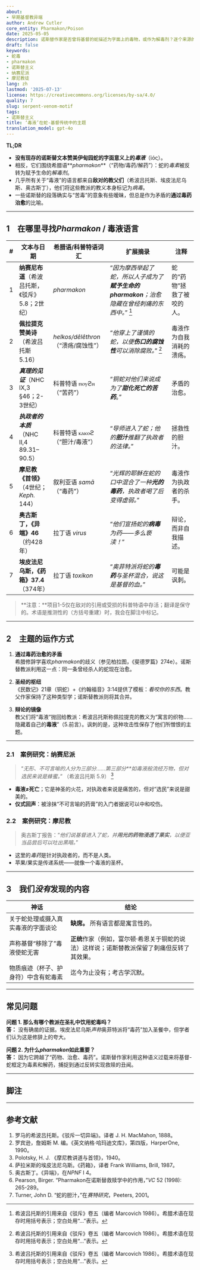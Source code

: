 ```yaml
---
about:
- 早期基督教异端
author: Andrew Cutler
core_entity: Pharmakon/Poison
date: 2025-05-05
description: 诺斯替作家是否曾将基督的蛇描述为字面上的毒物，或作为解毒剂？逐个来源的审计。
draft: false
keywords:
- 蛇毒
- pharmakon
- 诺斯替主义
- 纳赛尼派
- 摩尼教徒
lang: zh
lastmod: '2025-07-13'
license: https://creativecommons.org/licenses/by-sa/4.0/
quality: 7
slug: serpent-venom-motif
tags:
- 诺斯替主义
title: ‘毒液’在蛇-基督传统中的主题
translation_model: gpt-4o
---
```


**TL;DR**

- **没有现存的诺斯替文本赞美伊甸园蛇的字面意义上的*毒液***（ἰός）。
- 相反，它们围绕希腊语**_pharmakon_**（“药物/毒药/解药”）：蛇的*毒素*被反转为赋予生命的*解毒剂*。
- 几乎所有关于“毒液”的语言都来自**敌对的教父们**（希波吕托斯、埃皮法尼乌斯、奥古斯丁），他们将这些教派的教义本身标记为*病毒*。
- 一些诺斯替的段落确实与“苦毒”的意象有些暧昧，但总是作为矛盾的**通过毒药治愈**的比喻。

---

## 1 在哪里寻找*Pharmakon* / 毒液语言

| # | 文本与日期 | 希腊语/科普特语词汇 | 扩展摘录 | 注释 |
|---|---|---|---|---|
| 1 | **纳赛尼布道**（希波吕托斯，《驳斥》5.8；2世纪） | _pharmakon_ | “*因为摩西举起了蛇，所以人子成为了**赋予生命的pharmakon**；治愈隐藏在曾经刺痛的东西中。*” [^1] | 蛇的“药物”拯救了被咬的人。 |
| 2 | **佩拉提克赞美诗**（希波吕托斯 5.16） | _helkos/dêlêthron_（“溃疡/腐蚀性”） | “*他穿上了谨慎的蛇，以便**伤口的腐蚀性**可以消除腐败。*” [^1] | 毒液作为自我消耗的溃疡。 |
| 3 | **_真理的见证_**（NHC IX,3 §46；2-3世纪） | 科普特语 ⲡⲟⲩϩⲏ（“苦药”） | “*铜蛇对他们来说成为了**甜化死亡的苦药***。” | 矛盾的治愈。 |
| 4 | **_执政者的本质_**（NHC II,4 89.31–90.5） | 科普特语 ⲕⲁⲕⲟϩ（“胆汁/毒液”） | “*导师进入了蛇；他的**胆汁**推翻了执政者的法律。*” | 拯救性的胆汁。 |
| 5 | **摩尼教《首领》**（4世纪；*Keph.* 144） | 叙利亚语 _samā_（“毒药”） | “*光辉的耶稣在蛇的口中混合了一种**光的毒药**，执政者喝了后变得虚弱。*” | 毒液作为执政者的杀手。 |
| 6 | **奥古斯丁，《异端》46**（约428年） | 拉丁语 _virus_ | “*他们宣扬蛇的**病毒**为药——多么亵渎！*” | 辩论，而非自我描述。 |
| 7 | **埃皮法尼乌斯，《药箱》37.4**（374年） | 拉丁语 _toxikon_ | “*奥菲特派将蛇的**毒药**与圣杯混合，说这是基督的血。*” | 可能是讽刺。 |

> **注意：**项目1-5仅在敌对的引用或受损的科普特语中存活；翻译是保守的。术语是推测性的（方括号重建）时，我会在脚注中标记。

---

## 2 主题的运作方式

1. **通过毒药治愈的矛盾**  
   希腊修辞学喜欢*pharmakon*的歧义（参见柏拉图，《斐德罗篇》274e）。诺斯替教派利用这一点：同一条曾经杀人的蛇现在治愈。

2. **圣经的枢纽**  
   《民数记》21章（铜蛇）+《约翰福音》3:14提供了模板：_看咬你的东西_。教父作家保持了这种类型学；诺斯替教派则将其合并。

3. **辩论的镜像**  
   教父们将“毒液”抛回给教派：希波吕托斯称佩拉提克的教义为“寓言的织物……隐藏着自己的**毒液**”（5.前言）。讽刺的是，这种攻击性保存了他们所憎恨的主题。

---

### 2.1 案例研究：纳赛尼派

> “*无形、不可言喻的人分为三部分……第三部分**如毒液般流经万物，但对选民来说是蜂蜜。*” （希波吕托斯 5.9） [^1]

- **毒液≠死亡**；它是神圣的火花，对执政者来说是痛苦的，但对“选民”来说是甜美的。
- **仪式回声**：被涂抹“不可言喻的药膏”的入门者据说可以中和咬伤。

### 2.2 案例研究：摩尼教

> 奥古斯丁报告：“*他们说基督进入了蛇，并**用光的药物浸透了果实**，以便亚当品尝后可以吐出黑暗。*”

- 这里的*毒药*是针对执政者的，而不是人类。
- 苹果/果实是传递系统——就像一个毒液的圣杯。

---

## 3 我们*没有*发现的内容

| 神话 | 结论 |
|------|---------|
| 关于蛇处理或摄入真实毒液的字面谈论 | **缺席。** 所有语言都是寓言性的。 |
| 声称基督“移除了”毒液使蛇无害 | **正统**作家（例如，富尔顿·希恩关于铜蛇的说法）这样说；诺斯替教派保留了刺痛但反转了其效果。 |
| 物质痕迹（杯子、护身符）中含有蛇毒素 | 迄今为止没有；考古学沉默。 |

---

## 常见问题

**问题 1. 那么有哪个教派在圣礼中饮用蛇毒吗？**  
**答：** 没有确凿的证据。埃皮法尼乌斯*声称*奥菲特派将“毒药”加入圣餐中，但学者们认为这是修辞上的夸大。

**问题 2. 为什么*pharmakon*如此重要？**  
**答：** 因为它跨越了“药物、治愈、毒药”。诺斯替作家利用这种语义过载来将基督-蛇框定为毒素和解药，捕捉到通过反转实现救赎的丑闻。

---

## 脚注

[^1]: 希波吕托斯的引用来自《驳斥》卷五（编者 Marcovich 1986）。希腊术语在现存时用括号表示；空白处用“…”表示。
[^2]: 科普特语文本遵循罗宾逊，《纳格·哈玛迪文库》（第四版）。音译标准化。
[^3]: 摩尼教段落在H. J. Polotsky，《教师的首领》（1940），第144页。

---

## 参考文献

1. 罗马的希波吕托斯。《驳斥一切异端》。译者 J. H. MacMahon, 1888。
2. 罗宾逊，詹姆斯 M. 编。《英文纳格·哈玛迪文库》，第四版，HarperOne, 1990。
3. Polotsky, H. J. 《摩尼教讲道与首领》，1940。
4. 萨拉米斯的埃皮法尼乌斯。《药箱》，译者 Frank Williams, Brill, 1987。
5. 奥古斯丁。《异端》，在*NPNF* I 4。
6. Pearson, Birger. “Pharmakon在诺斯替救赎学中的作用，”*VC* 52 (1998): 265-289。
7. Turner, John D. “蛇的胆汁，”在*赛特研究*，Peeters, 2001。